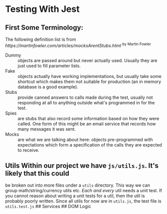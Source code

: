 <h1>Testing With Jest</h1>

<section>
  <h2>First Some Terminology:</h2>
  <p>
    The following definition list is from
    <cite>
      https://martinfowler.com/articles/mocksArentStubs.html
    </cite>
    <sup>
      by Martin Fowler
    </sup>
  </p>
  <dl>
    <dt>
      Dummy
    </dt>
    <dd>
      objects are passed around but never actually used. Usually they are just
      used to fill parameter lists.
    </dd>
    <dt>
      Fake
    </dt>
    <dd>
      objects actually have working implementations, but usually take some
      shortcut which makes them not suitable for production (an in memory
      database is a good example).
    </dd>
    <dt>
      Stubs
    </dt>
    <dd>
      provide canned answers to calls made during the test, usually not
      responding at all to anything outside what's programmed in for the test.
    </dd>
    <dt>
      Spies
    </dt>
    <dd>
      are stubs that also record some information based on how they were called.
      One form of this might be an email service that records how many messages
      it was sent.
    </dd>
    <dt>
      Mocks
    </dt>
    <dd>
      are what we are talking about here: objects pre-programmed with
      expectations which form a specification of the calls they are expected to
      receive.
    </dd>
  </dl>
</section>

## Utils Within our project we have `js/utils.js`. It's likely that this could
be broken out into more files under a `utils` directory. This way we can group
math/string/currency utils etc. _Each and every_ util needs a unit test. If you
cannot reason about writing a unit tests for a util, then the util is probably
poorly written. Since all utils for now are in `utils.js`, the test file is
`utils.test.js` ## Services ## DOM Logic
